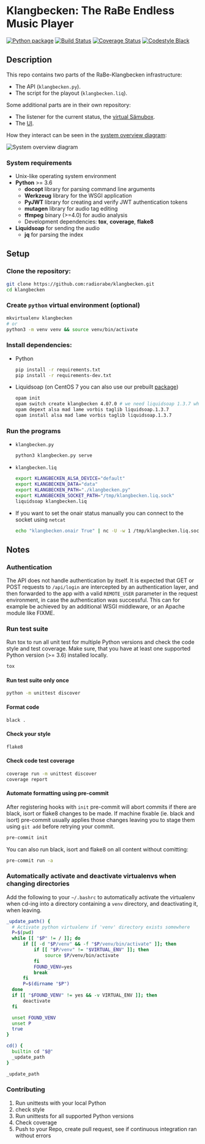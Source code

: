 # Klangbecken: The RaBe Endless Music Player

[![Python package](https://github.com/radiorabe/klangbecken/workflows/Python%20package/badge.svg)](https://github.com/radiorabe/klangbecken/actions?query=workflow%3A%22Python+package%22)
[![Build Status](https://travis-ci.org/radiorabe/klangbecken.svg?branch=master)](https://travis-ci.org/radiorabe/klangbecken)
[![Coverage Status](https://codecov.io/gh/radiorabe/klangbecken/branch/master/graph/badge.svg)](https://codecov.io/gh/radiorabe/klangbecken)
[![Codestyle Black](https://img.shields.io/badge/code%20style-black-000000.svg)](https://github.com/psf/black)

## Description
This repo contains two parts of the RaBe-Klangbecken infrastructure:
* The API (`klangbecken.py`).
* The script for the playout (`klangbecken.liq`).

Some additional parts are in their own repository:
* The listener for the current status, the [virtual Sämubox](https://github.com/radiorabe/virtual-saemubox).
* The [UI](https://github.com/radiorabe/klangbecken-ui).

How they interact can be seen in the [system overview diagram](doc/system-overview.svg):

![System overview diagram](doc/system-overview.svg)

### System requirements
* Unix-like operating system environment
* **Python** >= 3.6
  * **docopt** library for parsing command line arguments
  * **Werkzeug** library for the WSGI application
  * **PyJWT** library for creating and verify JWT authentication tokens
  * **mutagen** library for audio tag editing
  * **ffmpeg** binary (>=4.0) for audio analysis
  * Development dependencies: **tox**, **coverage**, **flake8**
* **Liquidsoap** for sending the audio
  * **jq** for parsing the index

## Setup

### Clone the repository:
```bash
git clone https://github.com:radiorabe/klangbecken.git
cd klangbecken
```

### Create `python` virtual environment (optional)
```bash
mkvirtualenv klangbecken
# or
python3 -m venv venv && source venv/bin/activate
```

### Install dependencies:
* Python
  ```bash
  pip install -r requirements.txt
  pip install -r requirements-dev.txt
  ```
* Liquidsoap (on CentOS 7 you can also use our prebuilt [package](https://github.com/radiorabe/centos-rpm-liquidsoap))
  ```bash
  opam init
  opam switch create klangbecken 4.07.0 # we need liquidsoap 1.3.7 which does not run after OCaml 4.07.0
  opam depext alsa mad lame vorbis taglib liquidsoap.1.3.7
  opam install alsa mad lame vorbis taglib liquidsoap.1.3.7
  ```

### Run the programs
* `klangbecken.py`
  ```bash
  python3 klangbecken.py serve
  ```
* `klangbecken.liq`
  ```bash
  export KLANGBECKEN_ALSA_DEVICE="default"
  export KLANGBECKEN_DATA="data"
  export KLANGBECKEN_PATH="./klangbecken.py"
  export KLANGBECKEN_SOCKET_PATH="/tmp/klangbecken.liq.sock"
  liquidsoap klangbecken.liq
  ```
* If you want to set the onair status manually you can connect to the socket using `netcat`
  ```bash
  echo "klangbecken.onair True" | nc -U -w 1 /tmp/klangbecken.liq.sock
  ```

## Notes

### Authentication

The API does not handle authentication by itself. It is expected that GET or POST requests to `/api/login` are intercepted by an authentication layer, and then forwarded to the app with a valid `REMOTE_USER` parameter in the request environment, in case the authentication was successful. This can for example be achieved by an additional WSGI middleware, or an Apache module like FIXME.


### Run test suite

Run tox to run all unit test for multiple Python versions and check the code style and test coverage. Make sure, that you have at least one supported Python version (>= 3.6) installed locally.
```bash
tox
```

#### Run test suite only once

```bash
python -m unittest discover
```

#### Format code

```bash
black .
```

#### Check your style

```bash
flake8
```

#### Check code test coverage
```bash
coverage run -m unittest discover
coverage report
```

#### Automate formatting using pre-commit

After registering hooks with `init` pre-commit will abort commits if there are black, isort or flake8 changes to be made. If machine fixable (ie. black and isort) pre-commit usually applies those changes leaving you to stage them using `git add` before retrying your commit.
```bash
pre-commit init
```
You can also run black, isort and flake8 on all content without comitting:
```bash
pre-commit run -a
```

### Automatically activate and deactivate virtualenvs when changing directories

Add the following to your `~/.bashrc` to automatically activate the virtualenv when cd-ing into a directory containing a `venv` directory, and deactivating it, when leaving.

```bash
_update_path() {
  # Activate python virtualenv if 'venv' directory exists somewhere
  P=$(pwd)
  while [[ "$P" != / ]]; do
      if [[ -d "$P/venv" && -f "$P/venv/bin/activate" ]]; then
          if [[ "$P/venv" != "$VIRTUAL_ENV" ]]; then
              source $P/venv/bin/activate
          fi
          FOUND_VENV=yes
          break
      fi
      P=$(dirname "$P")
  done
  if [[ "$FOUND_VENV" != yes && -v VIRTUAL_ENV ]]; then
      deactivate
  fi

  unset FOUND_VENV
  unset P
  true
}

cd() {
  builtin cd "$@"
  _update_path
}

_update_path
```


### Contributing

1. Run unittests with your local Python
2. check style
3. Run unittests for all supported Python versions
4. Check coverage
5. Push to your Repo, create pull request, see if continuous integration ran without errors
